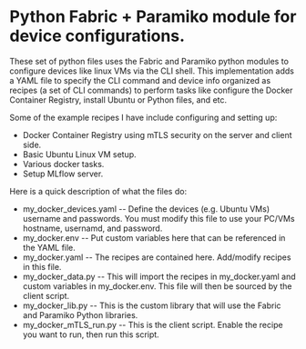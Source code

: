 # Python Fabric + Paramiko module for device configurations.
These set of python files uses the Fabric and Paramiko python modules to configure devices like linux VMs via the CLI shell. This implementation adds a YAML file to specify the CLI command and device info organized as recipes (a set of CLI commands) to perform tasks like configure the Docker Container Registry, install Ubuntu or Python files, and etc. 

Some of the example recipes I have include configuring and setting up:
- Docker Container Registry using mTLS security on the server and client side.
- Basic Ubuntu Linux VM setup.
- Various docker tasks.
- Setup MLflow server.

Here is a quick description of what the files do:
- my_docker_devices.yaml
-- Define the devices (e.g. Ubuntu VMs) username and passwords. You must modify this file to use your PC/VMs hostname, usernamd, and password.
- my_docker.env
-- Put custom variables here that can be referenced in the YAML file.
- my_docker.yaml
-- The recipes are contained here. Add/modify recipes in this file.
- my_docker_data.py
-- This will import the recipes in my_docker.yaml and custom variables in my_docker.env. This file will then be sourced by the client script.
- my_docker_lib.py
-- This is the custom library that will use the Fabric and Paramiko Python libraries.
- my_docker_mTLS_run.py
-- This is the client script. Enable the recipe you want to run, then run this script.

